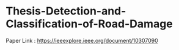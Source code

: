 # Thesis-Detection-and-Classification-of-Road-Damage

Paper Link :
https://ieeexplore.ieee.org/document/10307090
